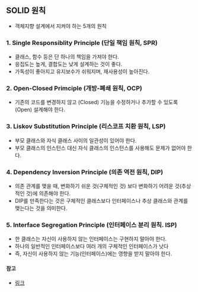 ## SOLID 원칙

- 객체지향 설계에서 지켜야 하는 5개의 원칙

### 1. Single Responsiblity Principle (단일 책임 원칙,  SPR) 
- 클래스, 함수 등은 단 하나의 책임을 가져야 한다.
- 응집도는 높게, 결합도는 낮게 설계하는 것이 좋다.
- 가독성이 좋아지고 유지보수가 쉬워지며, 재사용성이 높아진다.

### 2.  Open-Closed Primciple (개방-폐쇄 원칙, OCP) 
- 기존의 코드를 변경하지 않고 (Closed) 기능을 수정하거나 추가할 수 있도록 (Open) 설계해야 한다.

### 3.  Liskov Substitution Principle (리스코프 치환 원칙, LSP) 
- 부모 클래스와 자식 클래스 사이의 일관성이 있어야 한다.
- 부모 클래스의 인스턴스 대신 자식 클래스의 인스턴스를 사용해도 문제가 없어야 한다.

### 4. Dependency Inversion Principle (의존 역전 원칙, DIP) 
- 의존 관계를 맺을 때, 변화하기 쉬운 것(구체적인 것) 보다 변화하기 어려운 것(추상적인 것)에 의존해야 한다.
- DIP를 만족한다는 것은 구체적인 클래스보다 인터페이스나 추상 클래스와 관계를 맺는다는 것을 의미한다.

### 5. Interface Segregation Principle (인터페이스 분리 원칙. ISP) 
- 한 클래스는 자신이 사용하지 않는 인터페이스는 구현하지 말아야 한다.
- 하나의 일반적인 인터페이스보다 여러 개의 구체적인 인터페이스가 낫다
- 즉, 자신이 사용하지 않는 기능(인터페이스)에는 영향을 받지 말아야 한다.

#### 참고 
- [링크](https://dev-momo.tistory.com/entry/SOLID-%EC%9B%90%EC%B9%99)